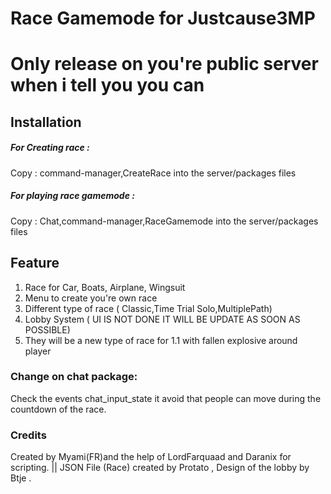 # Race Gamemode for Justcause3MP

# Only release on you're public server when i tell you you can

## Installation

##### For Creating race :
Copy : command-manager,CreateRace into the server/packages files

##### For playing race gamemode :
Copy : Chat,command-manager,RaceGamemode into the server/packages files

## Feature

1. Race for Car, Boats, Airplane, Wingsuit
2. Menu to create you're own race
3. Different type of race ( Classic,Time Trial Solo,MultiplePath)
4. Lobby System ( UI IS NOT DONE IT WILL BE UPDATE AS SOON AS POSSIBLE)
5. They will be a new type of race for 1.1 with fallen explosive around player

### Change on chat package:

Check the events chat_input_state it avoid that people can move during the countdown of the race.

### Credits

Created by Myami(FR)and the help of LordFarquaad and Daranix for scripting. || JSON File (Race) created by Protato , Design of the lobby by Btje .

